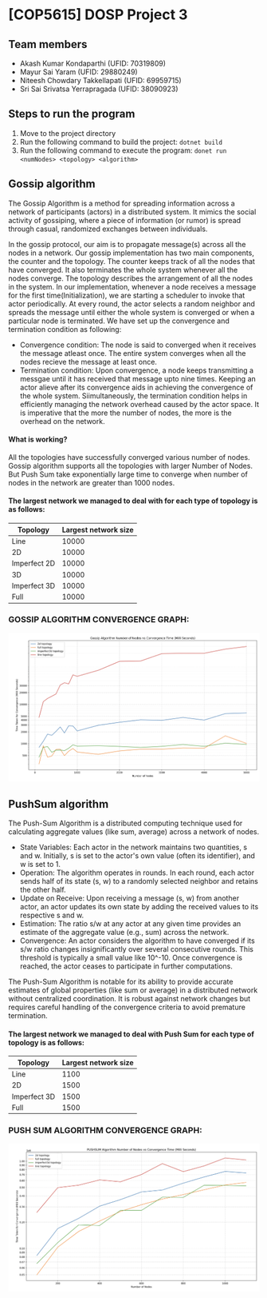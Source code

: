 # [COP5615] DOSP Project 3

## Team members

- Akash Kumar Kondaparthi (UFID: 70319809)
- Mayur Sai Yaram (UFID: 29880249)
- Niteesh Chowdary Takkellapati (UFID: 69959715)
- Sri Sai Srivatsa Yerrapragada (UFID: 38090923)

## Steps to run the program

1. Move to the project directory
2. Run the following command to build the project: `dotnet build`
3. Run the following command to execute the program: `donet run <numNodes> <topology> <algorithm>`

## Gossip algorithm

The Gossip Algorithm is a method for spreading information across a network of participants (actors) in a distributed system. It mimics the social activity of gossiping, where a piece of information (or rumor) is spread through casual, randomized exchanges between individuals.

In the gossip protocol, our aim is to propagate message(s) across all the nodes in a network. Our gossip implementation has two main components, the counter and the topology. The counter keeps track of all the nodes that have converged.
It also terminates the whole system whenever all the nodes converge. The topology describes the arrangement of all the nodes in the system. In our implementation, whenever a node receives a message for the first time(Initialization), we are starting a scheduler to invoke that actor periodically. At every round, the actor selects a random neighbor and spreads the message until either the whole system is converged or when a particular node is terminated.
We have set up the convergence and termination condition as following:

- Convergence condition: The node is said to converged when it receives the message atleast once. The entire system converges when all the nodes recieve the message at least once.
- Termination condition: Upon convergence, a node keeps transmitting a messgae until it has received that message upto nine times. Keeping an actor alieve after its convergence aids in achieving the convergence of the whole system. Siimultaneously, the termination condition helps in efficiently managing the network overhead caused by the actor space. It is imperative that the more the number of nodes, the more is the overhead on the network.

#### What is working?

All the topologies have successfully converged various number of nodes.
Gossip algorithm supports all the topologies with larger Number of Nodes. But Push Sum take exponentially large time to converge when number of nodes in the network are greater than 1000 nodes.

#### The largest network we managed to deal with for each type of topology is as follows:

| Topology     | Largest network size |
| ------------ | -------------------- |
| Line         | 10000                |
| 2D           | 10000                |
| Imperfect 2D | 10000                |
| 3D           | 10000                |
| Imperfect 3D | 10000                |
| Full         | 10000                |

### GOSSIP ALGORITHM CONVERGENCE GRAPH:

![Time Taken for Convergence vs Number of Nodes ](https://github.com/Niteesh-chowdary/DOSP_2023_FILES/blob/main/GossipGraph.png)

## PushSum algorithm

The Push-Sum Algorithm is a distributed computing technique used for calculating aggregate values (like sum, average) across a network of nodes.

- State Variables: Each actor in the network maintains two quantities, s and w. Initially, s is set to the actor's own value (often its identifier), and w is set to 1.
- Operation: The algorithm operates in rounds. In each round, each actor sends half of its state (s, w) to a randomly selected neighbor and retains the other half.
- Update on Receive: Upon receiving a message (s, w) from another actor, an actor updates its own state by adding the received values to its respective s and w.
- Estimation: The ratio s/w at any actor at any given time provides an estimate of the aggregate value (e.g., sum) across the network.
- Convergence: An actor considers the algorithm to have converged if its s/w ratio changes insignificantly over several consecutive rounds. This threshold is typically a small value like 10^-10. Once convergence is reached, the actor ceases to participate in further computations.

The Push-Sum Algorithm is notable for its ability to provide accurate estimates of global properties (like sum or average) in a distributed network without centralized coordination. It is robust against network changes but requires careful handling of the convergence criteria to avoid premature termination.

#### The largest network we managed to deal with Push Sum for each type of topology is as follows:

| Topology     | Largest network size |
| ------------ | -------------------- |
| Line         | 1100                 |
| 2D           | 1500                 |
| Imperfect 3D | 1500                 |
| Full         | 1500                 |

### PUSH SUM ALGORITHM CONVERGENCE GRAPH:

![Time Taken for Convergence vs Number of Nodes ](https://github.com/Niteesh-chowdary/DOSP_2023_FILES/blob/main/PushsumGraph.png)
